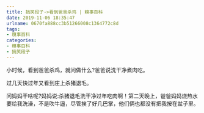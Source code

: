 ```yaml
---
title: 搞笑段子->看到爸爸杀鸡 | 糗事百科
date: 2019-11-06 18:35:47
urlname: 0670fa888cc3b51266008c1364772c8d
tags: 
- 糗事百科
categories:
- 糗事百科
- 搞笑段子
---
```

小时候，看到爸爸杀鸡，就问做什么?爸爸说洗干净煮肉吃。

过几天快过年又看到庄上杀猪退毛。

问妈妈干啥呢?妈妈说:杀猪退毛洗干净过年吃肉啊！第二天晚上，爸爸妈妈烧热水要给我洗澡，不是吹牛逼，尽管挨了好几巴掌，他们俩也都没有把我按在盆子里。


